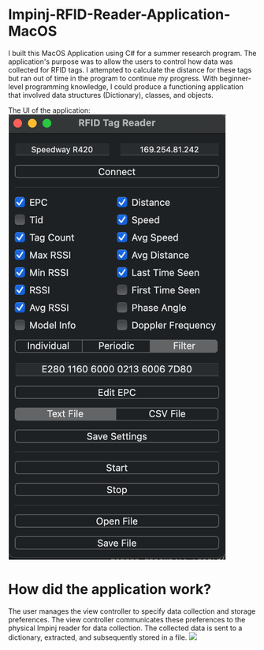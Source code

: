 # Impinj-RFID-Reader-Application-MacOS

I built this MacOS Application using C# for a summer research program. The application's purpose was to allow the users to control how data was collected for RFID tags.
I attempted to calculate the distance for these tags but ran out of time in the program to continue my progress. 
With beginner-level programming knowledge, I could produce a functioning application that involved data structures (Dictionary), classes, and objects. 

The UI of the application: 
![](https://github.com/aidanshin/Impinj-RFID-Reader-Application-MacOS/blob/master/RFID%20READER%20APP.png)

# How did the application work? 
The user manages the view controller to specify data collection and storage preferences. The view controller communicates these preferences to the physical Impinj reader for data collection. The collected data is sent to a dictionary, extracted, and subsequently stored in a file.
![](https://github.com/[aidanshin]/[Impinj-RFID-Reader-Application-MacOS]/blob/master/appstructure.png)
